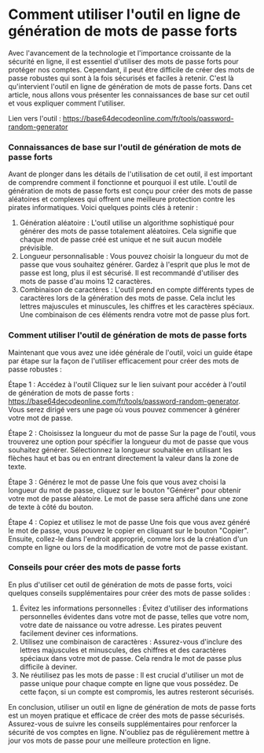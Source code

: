Comment utiliser l'outil en ligne de génération de mots de passe forts
======================================================================

Avec l'avancement de la technologie et l'importance croissante de la sécurité en ligne, il est essentiel d'utiliser des mots de passe forts pour protéger nos comptes. Cependant, il peut être difficile de créer des mots de passe robustes qui sont à la fois sécurisés et faciles à retenir. C'est là qu'intervient l'outil en ligne de génération de mots de passe forts. Dans cet article, nous allons vous présenter les connaissances de base sur cet outil et vous expliquer comment l'utiliser.

Lien vers l'outil : <https://base64decodeonline.com/fr/tools/password-random-generator>

### Connaissances de base sur l'outil de génération de mots de passe forts

Avant de plonger dans les détails de l'utilisation de cet outil, il est important de comprendre comment il fonctionne et pourquoi il est utile. L'outil de génération de mots de passe forts est conçu pour créer des mots de passe aléatoires et complexes qui offrent une meilleure protection contre les pirates informatiques. Voici quelques points clés à retenir :

1. Génération aléatoire : L'outil utilise un algorithme sophistiqué pour générer des mots de passe totalement aléatoires. Cela signifie que chaque mot de passe créé est unique et ne suit aucun modèle prévisible.
2. Longueur personnalisable : Vous pouvez choisir la longueur du mot de passe que vous souhaitez générer. Gardez à l'esprit que plus le mot de passe est long, plus il est sécurisé. Il est recommandé d'utiliser des mots de passe d'au moins 12 caractères.
3. Combinaison de caractères : L'outil prend en compte différents types de caractères lors de la génération des mots de passe. Cela inclut les lettres majuscules et minuscules, les chiffres et les caractères spéciaux. Une combinaison de ces éléments rendra votre mot de passe plus fort.

### Comment utiliser l'outil de génération de mots de passe forts

Maintenant que vous avez une idée générale de l'outil, voici un guide étape par étape sur la façon de l'utiliser efficacement pour créer des mots de passe robustes :

Étape 1 : Accédez à l'outil Cliquez sur le lien suivant pour accéder à l'outil de génération de mots de passe forts : <https://base64decodeonline.com/fr/tools/password-random-generator>. Vous serez dirigé vers une page où vous pouvez commencer à générer votre mot de passe.

Étape 2 : Choisissez la longueur du mot de passe Sur la page de l'outil, vous trouverez une option pour spécifier la longueur du mot de passe que vous souhaitez générer. Sélectionnez la longueur souhaitée en utilisant les flèches haut et bas ou en entrant directement la valeur dans la zone de texte.

Étape 3 : Générez le mot de passe Une fois que vous avez choisi la longueur du mot de passe, cliquez sur le bouton "Générer" pour obtenir votre mot de passe aléatoire. Le mot de passe sera affiché dans une zone de texte à côté du bouton.

Étape 4 : Copiez et utilisez le mot de passe Une fois que vous avez généré le mot de passe, vous pouvez le copier en cliquant sur le bouton "Copier". Ensuite, collez-le dans l'endroit approprié, comme lors de la création d'un compte en ligne ou lors de la modification de votre mot de passe existant.

### Conseils pour créer des mots de passe forts

En plus d'utiliser cet outil de génération de mots de passe forts, voici quelques conseils supplémentaires pour créer des mots de passe solides :

1. Évitez les informations personnelles : Évitez d'utiliser des informations personnelles évidentes dans votre mot de passe, telles que votre nom, votre date de naissance ou votre adresse. Les pirates peuvent facilement deviner ces informations.
2. Utilisez une combinaison de caractères : Assurez-vous d'inclure des lettres majuscules et minuscules, des chiffres et des caractères spéciaux dans votre mot de passe. Cela rendra le mot de passe plus difficile à deviner.
3. Ne réutilisez pas les mots de passe : Il est crucial d'utiliser un mot de passe unique pour chaque compte en ligne que vous possédez. De cette façon, si un compte est compromis, les autres resteront sécurisés.

En conclusion, utiliser un outil en ligne de génération de mots de passe forts est un moyen pratique et efficace de créer des mots de passe sécurisés. Assurez-vous de suivre les conseils supplémentaires pour renforcer la sécurité de vos comptes en ligne. N'oubliez pas de régulièrement mettre à jour vos mots de passe pour une meilleure protection en ligne.